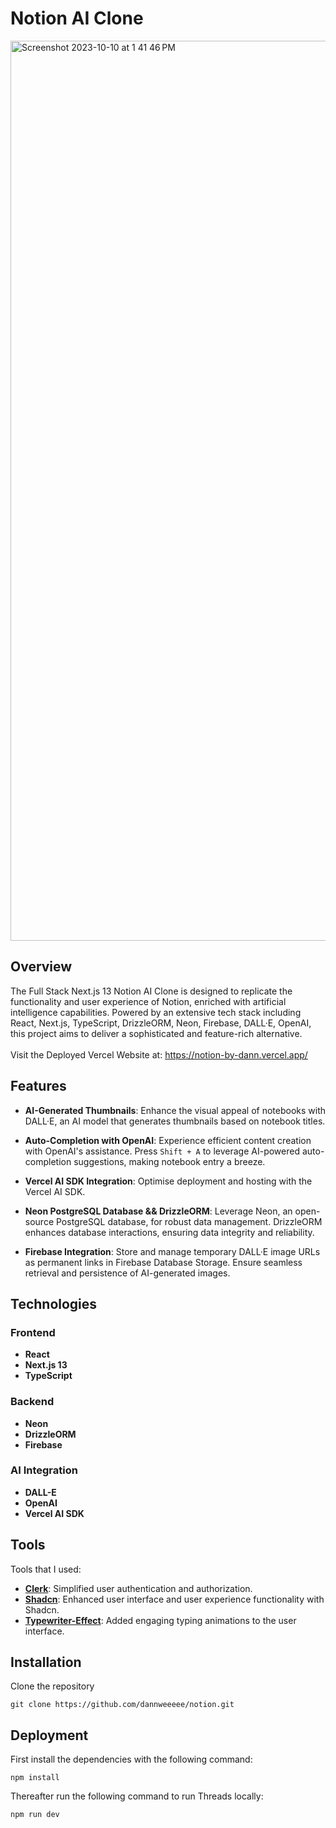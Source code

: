 # Notion AI Clone

<img width="1440" alt="Screenshot 2023-10-10 at 1 41 46 PM" src="https://github.com/dannweeeee/notion/assets/42776950/134f61a7-ace5-4453-b8e5-1f22b3aa6c9e">

## Overview

The Full Stack Next.js 13 Notion AI Clone is designed to replicate the functionality and user experience of Notion, enriched with artificial intelligence capabilities. Powered by an extensive tech stack including React, Next.js, TypeScript, DrizzleORM, Neon, Firebase, DALL·E, OpenAI, this project aims to deliver a sophisticated and feature-rich alternative.<br>
<br>
Visit the Deployed Vercel Website at: https://notion-by-dann.vercel.app/

## Features

- **AI-Generated Thumbnails**: Enhance the visual appeal of notebooks with DALL·E, an AI model that generates thumbnails based on notebook titles.

- **Auto-Completion with OpenAI**: Experience efficient content creation with OpenAI's assistance. Press `Shift + A` to leverage AI-powered auto-completion suggestions, making notebook entry a breeze.

- **Vercel AI SDK Integration**: Optimise deployment and hosting with the Vercel AI SDK.

- **Neon PostgreSQL Database && DrizzleORM**: Leverage Neon, an open-source PostgreSQL database, for robust data management. DrizzleORM enhances database interactions, ensuring data integrity and reliability.

- **Firebase Integration**: Store and manage temporary DALL·E image URLs as permanent links in Firebase Database Storage. Ensure seamless retrieval and persistence of AI-generated images.

## Technologies

### Frontend

- **React**
- **Next.js 13**
- **TypeScript**

### Backend

- **Neon**
- **DrizzleORM**
- **Firebase**

### AI Integration

- **DALL-E**
- **OpenAI**
- **Vercel AI SDK**

## Tools

Tools that I used:

- [**Clerk**](https://clerk.com/): Simplified user authentication and authorization.
- [**Shadcn**](https://ui.shadcn.com/): Enhanced user interface and user experience functionality with Shadcn.
- [**Typewriter-Effect**](https://typewriter-effect.com): Added engaging typing animations to the user interface.

## Installation

Clone the repository

```
git clone https://github.com/dannweeeee/notion.git
```

## Deployment

First install the dependencies with the following command:

```
npm install
```

Thereafter run the following command to run Threads locally:

```
npm run dev
```
